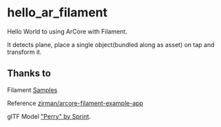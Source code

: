 # hello_ar_filament
Hello World to using ArCore with Filament.

It detects plane, place a single object(bundled along as asset) on tap and transform it.

## Thanks to

Filament [Samples](https://github.com/google/filament/tree/main/android/samples) 

Reference [zirman/arcore-filament-example-app](https://github.com/zirman/arcore-filament-example-app)

glTF Model ["Perry" by Sprint](https://skfb.ly/6Rrry).

